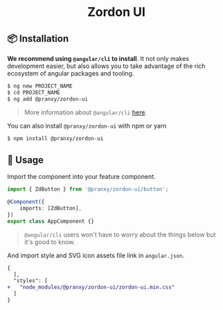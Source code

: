 <h1 align="center">
Zordon UI
</h1>

## 📦 Installation

**We recommend using `@angular/cli` to install**. It not only makes development easier, but also allows you to take advantage of the rich ecosystem of angular packages and tooling.

```bash
$ ng new PROJECT_NAME
$ cd PROJECT_NAME
$ ng add @pranxy/zordon-ui
```

> More information about `@angular/cli` [here](https://github.com/angular/angular-cli).

You can also install `@pranxy/zordon-ui` with npm or yarn

```bash
$ npm install @pranxy/zordon-ui
```

## 🔨 Usage

Import the component into your feature component.

```ts
import { ZdButton } from '@pranxy/zordon-ui/button';

@Component({
    imports: [ZdButton],
})
export class AppComponent {}
```

> `@angular/cli` users won't have to worry about the things below but it's good to know.

And import style and SVG icon assets file link in `angular.json`.

```diff
{
  ],
  "styles": [
+   "node_modules/@pranxy/zordon-ui/zordon-ui.min.css"
  ]
}
```

<!-- 
## 🔗 TODO: Links 

-   [Snippet extension for VSCode](https://marketplace.visualstudio.com/items?itemName=) -->

